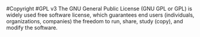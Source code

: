 #Copyright
#GPL v3
The GNU General Public License (GNU GPL or GPL) is widely used free software license, which guarantees end users (individuals, organizations, companies) the freedom to run, share, study (copy), and modify the software.
